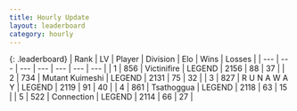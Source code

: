 ```yaml
---
title: Hourly Update
layout: leaderboard
category: hourly
---
```


{: .leaderboard}
| Rank | LV | Player | Division | Elo | Wins | Losses |
| --- | --- | --- | --- | --- | --- | --- |
| <span data-change="0">1</span> | 856 | <span title="ID: 112242">Victinifire</span> | LEGEND | <span data-change="0">2156</span> | <span data-change="0">88</span> | <span data-change="0">37</span> |
| <span data-change="0">2</span> | 734 | <span title="ID: 520098">Mutant Kuimeshi</span> | LEGEND | <span data-change="0">2131</span> | <span data-change="0">75</span> | <span data-change="0">32</span> |
| <span data-change="0">3</span> | 827 | <span title="ID: 66144">R U N A W A Y</span> | LEGEND | <span data-change="0">2119</span> | <span data-change="0">91</span> | <span data-change="0">40</span> |
| <span data-change="0">4</span> | 861 | <span title="ID: 294236">Tsathoggua</span> | LEGEND | <span data-change="0">2118</span> | <span data-change="0">63</span> | <span data-change="0">15</span> |
| <span data-change="0">5</span> | 522 | <span title="ID: 539711">Connection</span> | LEGEND | <span data-change="0">2114</span> | <span data-change="0">66</span> | <span data-change="0">27</span> |